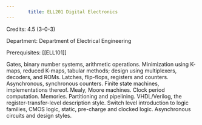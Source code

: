 ```yaml
---
        title: ELL201 Digital Electronics
---
```

Credits: 4.5 (3-0-3)

Department: Department of Electrical Engineering

Prerequisites: [[ELL101]]

Gates, binary number systems, arithmetic operations. Minimization using K-maps, reduced K-maps, tabular methods; design using multiplexers, decoders, and ROMs. Latches, flip-flops, registers and counters. Asynchronous, synchronous counters. Finite state machines, implementations thereof. Mealy, Moore machines. Clock period computation. Memories. Partitioning and pipelining. VHDL/Verilog, the register-transfer-level description style. Switch level introduction to logic families, CMOS logic, static, pre-charge and clocked logic. Asynchronous circuits and design styles.